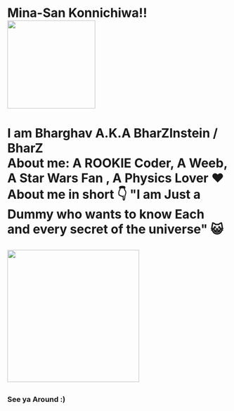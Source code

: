 <h1> Mina-San Konnichiwa!!  <img src="https://c.tenor.com/-jPecNydkV8AAAAi/yuri-anime.gif" width="200px"> <h1>



 
 I am Bharghav A.K.A BharZInstein / BharZ                                                                                                   
 About me: A ROOKIE Coder, A Weeb, A Star Wars Fan , A Physics Lover ❤️                                                                               
 About me in short 👇
 "I am Just a Dummy who wants to know Each and every secret of the universe" 😺
 <h2> <img src= "https://thumbs.gfycat.com/AdoredCheeryConure-max-1mb.gif" width="300px"> <h2>
  <h3> See ya Around :) <h3> 
 
<!--

-->
